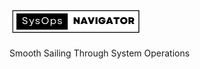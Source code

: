 ![SysOps Navigator Logo](./logo/sysopsnavigators.png)
---
Smooth Sailing Through System Operations



